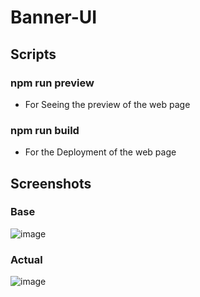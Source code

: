 # Banner-UI

## Scripts

### npm run preview
- For Seeing the preview of the web page

### npm run build
- For the Deployment of the web page

## Screenshots

### Base
![image](https://user-images.githubusercontent.com/76830800/220360102-f2a07d31-2c8c-4fe2-be97-0bbf7449929f.png)

### Actual

![image](https://user-images.githubusercontent.com/76830800/220360424-bdbcb1ce-a198-47f6-8c99-15f186bdb877.png)
